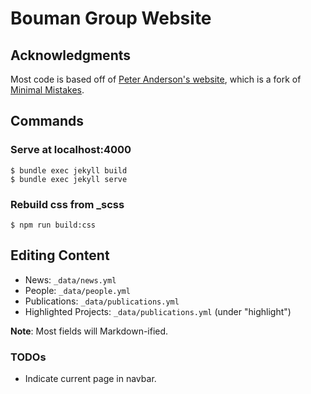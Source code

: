 # Bouman Group Website

## Acknowledgments
Most code is based off of [Peter Anderson's website](https://github.com/peteanderson80/peteanderson80.github.io),
which is a fork of [Minimal Mistakes](https://github.com/mmistakes/minimal-mistakes).

## Commands
### Serve at localhost:4000
```
$ bundle exec jekyll build
$ bundle exec jekyll serve
```

### Rebuild css from _scss
```
$ npm run build:css
```

## Editing Content
* News: `_data/news.yml`
* People: `_data/people.yml`
* Publications: `_data/publications.yml`
* Highlighted Projects: `_data/publications.yml` (under "highlight")

**Note**: Most fields will Markdown-ified.

### TODOs
* Indicate current page in navbar.